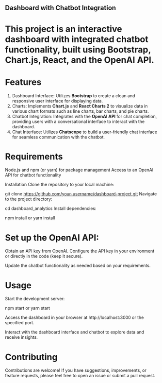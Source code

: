 
## Dashboard with Chatbot Integration

# This project is an interactive dashboard with integrated chatbot functionality, built using Bootstrap, Chart.js, React, and the OpenAI API.

# Features
1. Dashboard Interface: Utilizes **Bootstrap** to create a clean and responsive user interface for displaying data.
2. Charts: Implements **Chart.js** and **React Charts 2** to visualize data in various chart formats such as line charts, bar charts, and pie charts.
3. Chatbot Integration: Integrates with the **OpenAI API** for chat completion, providing users with a conversational interface to interact with the dashboard.
4. Chat Interface: Utilizes **Chatscope** to build a user-friendly chat interface for seamless communication with the chatbot.

# Requirements
Node.js and npm (or yarn) for package management
Access to an OpenAI API for chatbot functionality

Installation
Clone the repository to your local machine:

git clone https://github.com/your-username/dashboard-project.git
Navigate to the project directory:

cd dashboard_analytics
Install dependencies:

npm install
or
yarn install

# Set up the OpenAI API:

Obtain an API key from OpenAI.
Configure the API key in your environment or directly in the code (keep it secure).

Update the chatbot functionality as needed based on your requirements.

# Usage

Start the development server:

npm start
or
yarn start

Access the dashboard in your browser at http://localhost:3000 or the specified port.

Interact with the dashboard interface and chatbot to explore data and receive insights.

# Contributing
Contributions are welcome! If you have suggestions, improvements, or feature requests, please feel free to open an issue or submit a pull request.
